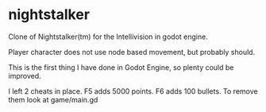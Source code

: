 # nightstalker
Clone of Nightstalker(tm) for the Intellivision in godot engine. 

Player character does not use node based movement, but probably should.

This is the first thing I have done in Godot Engine, so plenty could be improved. 

I left 2 cheats in place. F5 adds 5000 points.  F6 adds 100 bullets.  To remove them look at game/main.gd
